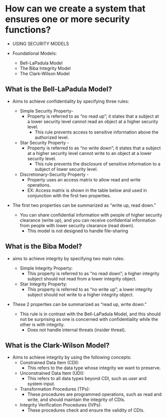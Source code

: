 # How can we create a system that ensures one or more security functions?

* USING SECURITY MODELS

* Foundational Models:
  * Bell-LaPadula Model
  * The Biba Integrity Model
  * The Clark-Wilson Model

## What is the Bell-LaPadula Model?

* Aims to achieve confidentiality by specifying three rules:
  * Simple Security Property-
    * Property is referred to as “no read up”; it states that a subject at a lower security level cannot read an object at a higher security level.
      * This rule prevents access to sensitive information above the authorized level.
  * Star Security Property -
    * Property is referred to as “no write down”; it states that a subject at a higher security level cannot write to an object at a lower security level.
      * This rule prevents the disclosure of sensitive information to a subject of lower security level.
  * Discretionary-Security Property -
    * Property uses an access matrix to allow read and write operations.
    * EX: Access matrix is shown in the table below and used in conjunction with the first two properties.

* The first two properties can be summarized as “write up, read down.”
  * You can share confidential information with people of higher security clearance (write up), and you can receive confidential information from people with lower security clearance (read down).
    * This model is not designed to handle file-sharing

## What is the Biba Model?

* aims to achieve integrity by specifying two main rules:
  * Simple Integrity Property:
    * This property is referred to as “no read down”; a higher integrity subject should not read from a lower integrity object.
  * Star Integrity Property:
    * This property is referred to as “no write up”; a lower integrity subject should not write to a higher integrity object.

* These 2 properties can be summarized as “read up, write down.”
  * This rule is in contrast with the Bell-LaPadula Model, and this should not be surprising as one is concerned with confidentiality while the other is with integrity.
    * Does not handle internal threats (insider threat).

## What is the Clark-Wilson Model?

* Aims to achieve integrity by using the following concepts:
  * Constrained Data Item (CDI):
    * This refers to the data type whose integrity we want to preserve.
  * Unconstrained Data Item (UDI):
    * This refers to all data types beyond CDI, such as user and system input.
  * Transformation Procedures (TPs):
    * These procedures are programmed operations, such as read and write, and should maintain the integrity of CDIs.
  * Integrity Verification Procedures (IVPs):
    * These procedures check and ensure the validity of CDIs.
